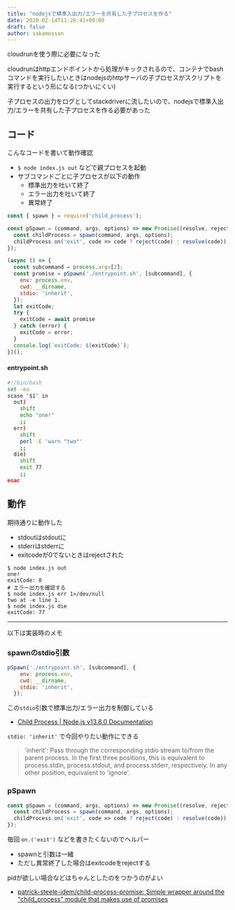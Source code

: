 ```yaml
---
title: "nodejsで標準入出力/エラーを共有した子プロセスを作る"
date: 2020-02-14T11:26:41+09:00
draft: false
author: sakamossan
---
```


cloudrunを使う際に必要になった

cloudrunはhttpエンドポイントから処理がキックされるので、コンテナでbashコマンドを実行したいときはnodejsのhttpサーバの子プロセスがスクリプトを実行するという形になる(つかいにくい)

子プロセスの出力をログとしてstackdriverに流したいので、nodejsで標準入出力/エラーを共有した子プロセスを作る必要があった

## コード

こんなコードを書いて動作確認

- `$ node index.js out` などで親プロセスを起動
- サブコマンドごとに子プロセスが以下の動作
  - 標準出力を吐いて終了
  - エラー出力を吐いて終了
  - 異常終了

```js
const { spawn } = require('child_process');

const pSpawn = (command, args, options) => new Promise((resolve, reject) => {
  const childProcess = spawn(command, args, options);
  childProcess.on('exit', code => code ? reject(code) : resolve(code));
});

(async () => {
  const subcommand = process.argv[2];
  const promise = pSpawn('./entrypoint.sh', [subcommand], {
    env: process.env,
    cwd: __dirname,
    stdio: 'inherit',
  });
  let exitCode;
  try {
    exitCode = await promise
  } catch (error) {
    exitCode = error;
  }
  console.log(`exitCode: ${exitCode}`);
})();
```

#### entrypoint.sh

```bash
#!/bin/bash
set -eu
scase "$1" in
  out)
    shift
    echo "one!"
    ;;
  err)
    shift
    perl -E 'warn "two"'
    ;;
  die)
    shift
    exit 77
    ;;
esac
```

## 動作

期待通りに動作した

- stdoutはstdoutに
- stderrはstderrに
- exitcodeが0でないときはrejectされた

```console
$ node index.js out
one!
exitCode: 0
# エラー出力を確認する
$ node index.js err 1>/dev/null
two at -e line 1.
$ node index.js die
exitCode: 77
```

---

以下は実装時のメモ

### spawnのstdio引数

```js
pSpawn('./entrypoint.sh', [subcommand], {
    env: process.env,
    cwd: __dirname,
    stdio: 'inherit',
  });
```

この`stdio`引数で標準出力/エラー出力を制御している

- [Child Process | Node.js v13.8.0 Documentation](https://nodejs.org/api/child_process.html#child_process_child_process_spawn_command_args_options)

`stdio: 'inherit'` で今回やりたい動作にできる

> 'inherit': Pass through the corresponding stdio stream to/from the parent process. In the first three positions, this is equivalent to process.stdin, process.stdout, and process.stderr, respectively. In any other position, equivalent to 'ignore'.


### pSpawn

```js
const pSpawn = (command, args, options) => new Promise((resolve, reject) => {
  const childProcess = spawn(command, args, options);
  childProcess.on('exit', code => code ? reject(code) : resolve(code));
});
```

毎回 `on.('exit')` などを書きたくないのでヘルパー

- spawnと引数は一緒
- ただし異常終了した場合はexitcodeをrejectする

pidが欲しい場合などはちゃんとしたのをつかうのがよい

- [patrick-steele-idem/child-process-promise: Simple wrapper around the "child_process" module that makes use of promises](https://github.com/patrick-steele-idem/child-process-promise)
